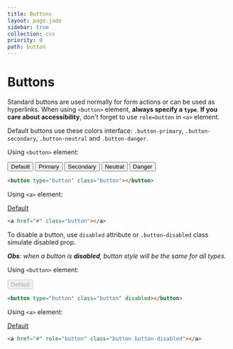 ```yaml
---
title: Buttons
layout: page.jade
sidebar: true
collection: css
priority: 0
path: button
---
```


# Buttons

Standard buttons are used normally for form actions or can be used as hyperlinks.
When using `<button>` element, **always specify a `type`**. **If you care about accessibility**, don't forget to use `role=button` in `<a>` element.

Default buttons use these colors interface: `.button-primary`, `.button-secondary`, `.button-neutral` and `.button-danger`.

Using `<button>` element:

<div class="example example-code">
  <button type="button" class="button">Default</button>
  <button type="button" class="button button-primary">Primary</button>
  <button type="button" class="button button-secondary">Secondary</button>
  <button type="button" class="button button-neutral">Neutral</button>
  <button type="button" class="button button-danger">Danger</button>
</div>

```html
<button type="button" class="button"></button>
```

Using `<a>` element:

<div class="example example-code">
  <a href="#" role="button" class="button">Default</a>
</div>

```html
<a href="#" class="button"></a>
```

To disable a button, use `disabled` attribute or `.button-disabled` class simulate disabled prop.

_**Obs**: when a button is **disabled**, button style will be the same for all types._

Using `<button>` element:

<div class="example example-code">
  <button disabled type="button" class="button">Default</button>
</div>

```html
<button type="button" class="button" disabled></button>
```

Using `<a>` element:

<div class="example example-code">
  <a href="#" role="button" class="button button-disabled">Default</a>
</div>

```html
<a href="#" role="button" class="button button-disabled"></a>
```
